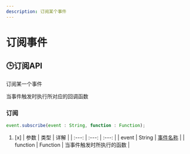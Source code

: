 ```yaml
---
description: 订阅某个事件
---
```


# 订阅事件

## 🕒订阅API

订阅某一个事件

当事件触发时执行所对应的回调函数

### 订阅

```javascript
event.subscribe(event : String, function : Function);
```



1. [x] | 参数 | 类型 | 详解 |
   | :---: | :---: | :---: |
   | event | String | [事件名称](https://github.com/McPluss/M.S.Bot/tree/472518af3024c179f70bb14dded37c7f307870f6/event-system/null/README.md) |
   | function | Function | 当事件触发时所执行的函数 |

